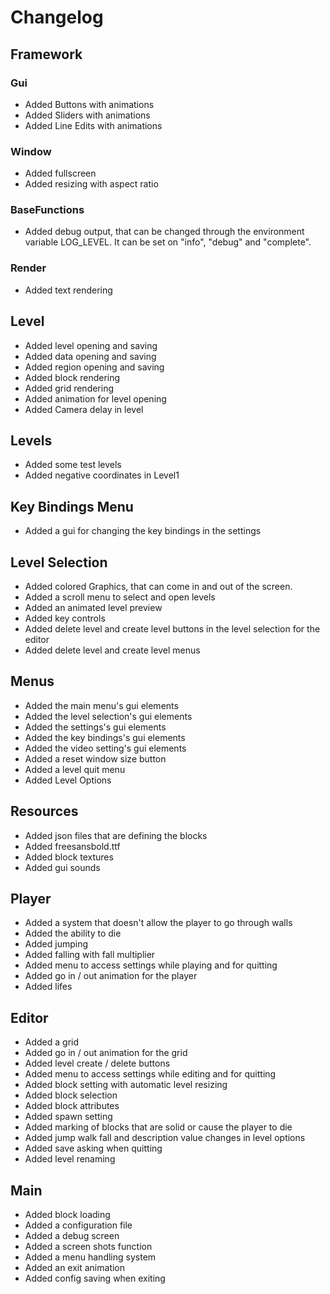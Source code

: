 # Changelog
## Framework
### Gui
- Added Buttons with animations
- Added Sliders with animations
- Added Line Edits with animations
### Window
- Added fullscreen
- Added resizing with aspect ratio
### BaseFunctions
- Added debug output, that can be changed through the environment variable LOG_LEVEL. It can be set on "info", "debug" and "complete".
### Render
- Added text rendering
## Level
- Added level opening and saving
- Added data opening and saving
- Added region opening and saving
- Added block rendering
- Added grid rendering
- Added animation for level opening
- Added Camera delay in level
## Levels
- Added some test levels
- Added negative coordinates in Level1
## Key Bindings Menu
- Added a gui for changing the key bindings in the settings
## Level Selection
- Added colored Graphics, that can come in and out of the screen.
- Added a scroll menu to select and open levels
- Added an animated level preview
- Added key controls
- Added delete level and create level buttons in the level selection for the editor
- Added delete level and create level menus
## Menus
- Added the main menu's gui elements
- Added the level selection's gui elements
- Added the settings's gui elements
- Added the key bindings's gui elements
- Added the video setting's gui elements
- Added a reset window size button
- Added a level quit menu
- Added Level Options
## Resources
- Added json files that are defining the blocks
- Added freesansbold.ttf
- Added block textures
- Added gui sounds
## Player
- Added a system that doesn't allow the player to go through walls
- Added the ability to die
- Added jumping
- Added falling with fall multiplier
- Added menu to access settings while playing and for quitting
- Added go in / out animation for the player
- Added lifes
## Editor
- Added a grid
- Added go in / out animation for the grid
- Added level create / delete buttons
- Added menu to access settings while editing and for quitting
- Added block setting with automatic level resizing
- Added block selection
- Added block attributes
- Added spawn setting
- Added marking of blocks that are solid or cause the player to die
- Added jump walk fall and description value changes in level options
- Added save asking when quitting
- Added level renaming
## Main
- Added block loading
- Added a configuration file
- Added a debug screen
- Added a screen shots function
- Added a menu handling system
- Added an exit animation
- Added config saving when exiting
